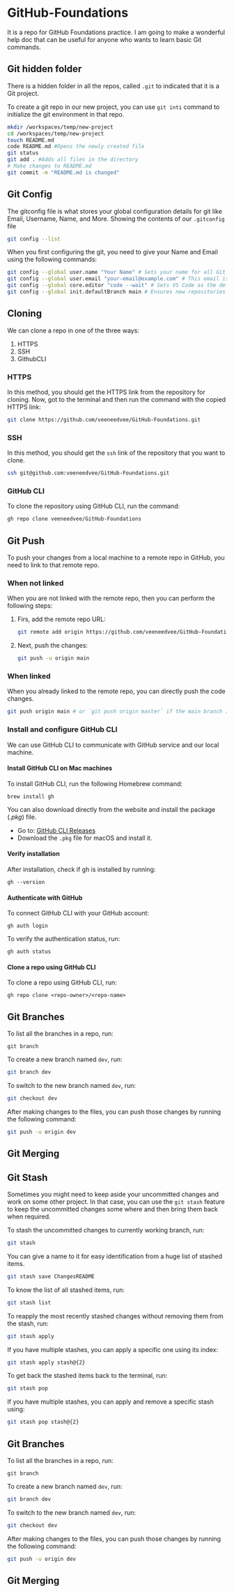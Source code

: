 # GitHub-Foundations
It is a repo for GitHub Foundations practice. I am going to make a wonderful help doc that can be useful for anyone who wants to learn basic Git commands.

## Git hidden folder
There is a hidden folder in all the repos, called `.git` to indicated that it is a Git project.

To create a git repo in our new project, you can use `git inti` command to initialize the git environment in that repo.

```sh
mkdir /workspaces/temp/new-project
cd /workspaces/temp/new-project
touch README.md
code README.md #Opens the newly created file
git status
git add . #Adds all files in the directory
# Make changes to README.md
git commit -m "README.md is changed"
```

## Git Config
The gitconfig file is what stores your global configuration details for git like Email, Username, Name, and More.
Showing the contents of our `.gitconfig` file 
```sh
git config --list
``` 

When you first configuring the git, you need to give your Name and Email using the following commands:
```sh
git config --global user.name "Your Name" # Sets your name for all Git repositories.
git config --global user.email "your-email@example.com" # This email is used for commits and must match your GitHub/GitLab email for proper attribution.
git config --global core.editor "code --wait" # Sets VS Code as the default Git editor. (For Vim, use "vim" instead of "code --wait".)
git config --global init.defaultBranch main # Ensures new repositories use main instead of master.
```


## Cloning
We can clone a repo in one of the three ways:
1. HTTPS
2. SSH
3. GithubCLI

### HTTPS

In this method, you should get the HTTPS link from the repository for cloning.
Now, got to the terminal and then run the command with the copied HTTPS link:
```sh
git clone https://github.com/veeneedvee/GitHub-Foundations.git
```

### SSH
In this method, you should get the `ssh` link of the repository that you want to clone.
```sh
ssh git@github.com:veeneedvee/GitHub-Foundations.git
```

### GitHub CLI
To clone the repository using GitHub CLI, run the command:
```sh
gh repo clone veeneedvee/GitHub-Foundations
```

## Git Push
To push your changes from a local machine to a remote repo in GitHub, you need to link to that remote repo.

### When not linked
When you are not linked with the remote repo, then you can perform the following steps:

1. Firs, add the remote repo URL:
   
   ```sh
   git remote add origin https://github.com/veeneedvee/GitHub-Foundations.git
   ```

2. Next, push the changes:
   
   ```sh
   git push -u origin main
   ```

### When linked
When you already linked to the remote repo, you can directly push the code changes.

```sh
git push origin main # or `git push origin master` if the main branch is named master
```

### Install and configure GitHub CLI
We can use GitHub CLI to communicate with GitHub service and our local machine.

#### Install GitHub CLI on Mac machines
To install GitHub CLI, run the following Homebrew command:
```
brew install gh
```

You can also download directly from the website and install the package (_.pkg_) file.
* Go to: [GitHub CLI Releases](https://github.com/cli/cli/releases)
* Download the `.pkg` file for macOS and install it.

#### Verify installation

After installation, check if gh is installed by running:
```
gh --version
```

#### Authenticate with GitHub
To connect GitHub CLI with your GitHub account:
```
gh auth login
```

To verify the authentication status, run:
```
gh auth status
```

#### Clone a repo using GitHub CLI
To clone a repo using GitHub CLI, run:
```
gh repo clone <repo-owner>/<repo-name>
```

## Git Branches
To list all the branches in a repo, run:
```
git branch
```

To create a new branch named `dev`, run:
```sh
git branch dev
```

To switch to the new branch named `dev`, run:
```sh
git checkout dev
```

After making changes to the files, you can push those changes by running the following command:
```sh
git push -u origin dev
```

## Git Merging


## Git Stash
Sometimes you might need to keep aside your uncommitted changes and work on some other project. In that case, you can use the `git stash` feature to keep the uncommitted changes some where and then bring them back when required.

To stash the uncommitted changes to currently working branch, run:
```sh
git stash
```

You can give a name to it for easy identification from a huge list of stashed items.
```sh
git stash save ChangesREADME
```

To know the list of all stashed items, run:
```sh
git stash list
```

To reapply the most recently stashed changes without removing them from the stash, run:
```sh
git stash apply
```

If you have multiple stashes, you can apply a specific one using its index:
```sh
git stash apply stash@{2}
```

To get back the stashed items back to the terminal, run:
```sh
git stash pop
```

If you have multiple stashes, you can apply and remove a specific stash using:
```sh
git stash pop stash@{2}
```

## Git Branches
To list all the branches in a repo, run:
```
git branch
```

To create a new branch named `dev`, run:
```sh
git branch dev
```

To switch to the new branch named `dev`, run:
```sh
git checkout dev
```

After making changes to the files, you can push those changes by running the following command:
```sh
git push -u origin dev
```

## Git Merging







